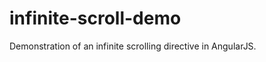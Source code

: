 infinite-scroll-demo
====================

Demonstration of an infinite scrolling directive in AngularJS.

